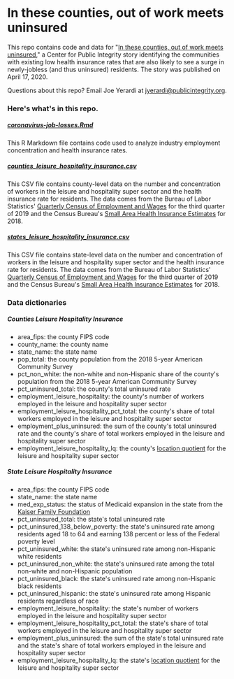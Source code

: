 # In these counties, out of work meets uninsured
This repo contains code and data for "[In these counties, out of work meets uninsured](https://publicintegrity.org/health/coronavirus-and-inequality/in-these-counties-out-of-work-meets-uninsured/)," a Center for Public Integrity story identifying the communities with existing low health insurance rates that are also likely to see a surge in newly-jobless (and thus uninsured) residents. The story was published on April 17, 2020.

Questions about this repo? Email Joe Yerardi at jyerardi@publicintegrity.org.

### Here's what's in this repo.

##### [coronavirus-job-losses.Rmd](coronavirus-job-losses.Rmd)
This R Markdown file contains code used to analyze industry employment concentration and health insurance rates.

##### [counties_leisure_hospitality_insurance.csv](data/exported/counties_leisure_hospitality_insurance.csv)
This CSV file contains county-level data on the number and concentration of workers in the leisure and hospitality super sector and the health insurance rate for residents. The data comes from the Bureau of Labor Statistics' [Quarterly Census of Employment and Wages](https://data.bls.gov/cew/apps/data_views/data_views.htm#tab=Tables) for the third quarter of 2019 and the Census Bureau's [Small Area Health Insurance Estimates](https://www.census.gov/data/datasets/time-series/demo/sahie/estimates-acs.html) for 2018.

##### [states_leisure_hospitality_insurance.csv](data/exported/counties_leisure_hospitality_insurance.csv)
This CSV file contains state-level data on the number and concentration of workers in the leisure and hospitality super sector and the health insurance rate for residents. The data comes from the Bureau of Labor Statistics' [Quarterly Census of Employment and Wages](https://data.bls.gov/cew/apps/data_views/data_views.htm#tab=Tables) for the third quarter of 2019 and the Census Bureau's [Small Area Health Insurance Estimates](https://www.census.gov/data/datasets/time-series/demo/sahie/estimates-acs.html) for 2018.

### Data dictionaries

##### Counties Leisure Hospitality Insurance
* area_fips: the county FIPS code
* county_name: the county name
* state_name: the state name
* pop_total: the county population from the 2018 5-year American Community Survey
* pct_non_white: the non-white and non-Hispanic share of the county's population from the 2018 5-year American Community Survey
* pct_uninsured_total: the county's total uninsured rate
* employment_leisure_hospitality: the county's number of workers employed in the leisure and hospitality super sector
* employment_leisure_hospitality_pct_total: the county's share of total workers employed in the leisure and hospitality super sector
* employment_plus_uninsured: the sum of the county's total uninsured rate and the county's share of total workers employed in the leisure and hospitality super sector
* employment_leisure_hospitality_lq: the county's [location quotient](https://www.bls.gov/cew/about-data/location-quotients-explained.htm) for the leisure and hospitality super sector

##### State Leisure Hospitality Insurance
* area_fips: the county FIPS code
* state_name: the state name
* med_exp_status: the status of Medicaid expansion in the state from the [Kaiser Family Foundation](https://www.kff.org/health-reform/state-indicator/state-activity-around-expanding-medicaid-under-the-affordable-care-act/?currentTimeframe=0&sortModel=%7B%22colId%22:%22Location%22,%22sort%22:%22asc%22%7D)
* pct_uninsured_total: the state's total uninsured rate
* pct_uninsured_138_below_poverty: the state's uninsured rate among residents aged 18 to 64 and earning 138 percent or less of the Federal poverty level
* pct_uninsured_white: the state's uninsured rate among non-Hispanic white residents
* pct_uninsured_non_white: the state's uninsured rate among the total non-white and non-Hispanic population
* pct_uninsured_black: the state's uninsured rate among non-Hispanic black residents
* pct_uninsured_hispanic: the state's uninsured rate among Hispanic residents regardless of race
* employment_leisure_hospitality: the state's number of workers employed in the leisure and hospitality super sector
* employment_leisure_hospitality_pct_total: the state's share of total workers employed in the leisure and hospitality super sector
* employment_plus_uninsured: the sum of the state's total uninsured rate and the state's share of total workers employed in the leisure and hospitality super sector
* employment_leisure_hospitality_lq: the state's [location quotient](https://www.bls.gov/cew/about-data/location-quotients-explained.htm) for the leisure and hospitality super sector